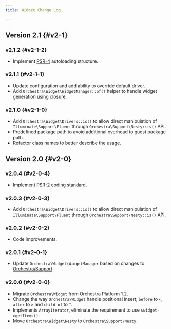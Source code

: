 ```yaml
---
title: Widget Change Log

---
```


## Version 2.1 {#v2-1}

### v2.1.2 {#v2-1-2}

* Implement [PSR-4](https://github.com/php-fig/fig-standards/blob/master/proposed/psr-4-autoloader/psr-4-autoloader.md) autoloading structure.

### v2.1.1 {#v2-1-1}

* Update configuration and add ability to override default driver.
* Add `Orchestra\Widget\WidgetManager::of()` helper to handle widget generation using closure.

### v2.1.0 {#v2-1-0}

* Add `Orchestra\Widget\Drivers::is()` to allow direct manipulation of `Illuminate\Support\Fluent` through `Orchestra\Support\Nesty::is()` API.
* Predefined package path to avoid additional overhead to guest package path.
* Refactor class names to better describe the usage.

## Version 2.0 {#v2-0}

### v2.0.4 {#v2-0-4}

* Implement [PSR-2](https://github.com/php-fig/fig-standards/blob/master/accepted/PSR-2-coding-style-guide.md) coding standard.

### v2.0.3 {#v2-0-3}

* Add `Orchestra\Widget\Drivers::is()` to allow direct manipulation of `Illuminate\Support\Fluent` through `Orchestra\Support\Nesty::is()` API.

### v2.0.2 {#v2-0-2}

* Code improvements.

### v2.0.1 {#v2-0-1}

* Update `Orchestra\Widget\WidgetManager` based on changes to [Orchestra\Support](/docs/2.0/components/support/changes#v2.0.2)

### v2.0.0 {#v2-0-0}

* Migrate `Orchestra\Widget` from Orchestra Platform 1.2.
* Change the way `Orchestra\Widget` handle positional insert; `before` to `<`, `after` to `>` and `child-of` to `^`.
* Implements `ArrayIterator`, eliminate the requirement to use `$widget->getItems()`.
* Move `Orchestra\Widget\Nesty` to `Orchestra\Support\Nesty`.
